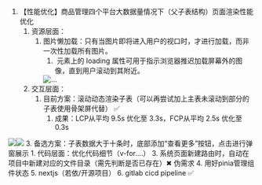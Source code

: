 1. 【性能优化】商品管理四个平台大数据量情况下（父子表结构）页面渲染性能优化
	1. 资源层面：
		1. 图片懒加载：只有当图片即将进入用户的视口时，才进行加载，而非一次性加载所有图片。
			1. <img> 元素上的 loading 属性可用于指示浏览器推迟加载屏幕外的图像，直到用户滚动到其附近。
			<img src="image.jpg" alt="..." loading="lazy" />
	1. 交互层面：
		1. 目前方案：滚动动态渲染子表（可以再尝试加上主表未滚动到部分的子表使用骨架屏代替） ✅
			1. 成果：LCP从平均 9.5s 优化至 3.3s，FCP从平均 2.5s 优化至 0.3s

![](Knowledge%20%20▏%20Skill/image/82dd82aa09fc2dbd1fb3a7f223ed6453.png)![](Knowledge%20%20▏%20Skill/image/6c332c271da06d9dce9d324d46fe08b1.png)
		3. 备选方案：子表数据大于十条时，底部添加“查看更多”按钮，点击进行弹窗展示
	1. 代码层面：优化代码细节（v-for....）
3. 系统页面新建路由时，自动在项目中新建对应的文件目录（需先判断是否已存在）✖ 伪需求
4. 用好pinia管理组件状态
5. nextjs（若依/开源项目）
6. gitlab cicd pipeline ✅